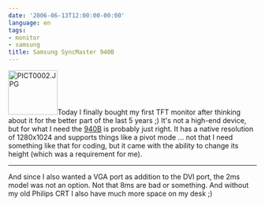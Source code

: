 ```yaml
---
date: '2006-06-13T12:00:00-00:00'
language: en
tags:
- monitor
- samsung
title: Samsung SyncMaster 940B
---
```



<a class="left" href="http://www.flickr.com/photos/zerok/166456430/" title="Photo Sharing"><img src="http://static.flickr.com/47/166456430_7d9aff0b6f_t.jpg" width="100" height="90" alt="PICT0002.JPG" /></a>Today I finally bought my first TFT monitor after thinking about it for the better part of the last 5 years ;) It's not a high-end device, but for what I need the [940B](http://www.samsung.com/Products/Monitor/LCD_Digital/LS19HABKSXAA.asp?page=Features) is probably just right. It has a native resolution of 1280x1024 and supports things like a pivot mode ... not that I need something like that for coding, but it came with the ability to change its height (which was a requirement for me).

-------------------------------



And since I also wanted a VGA port as addition to the DVI port, the 2ms model was not an option. Not that 8ms are bad or something. And without my old Philips CRT I also have much more space on my desk ;)